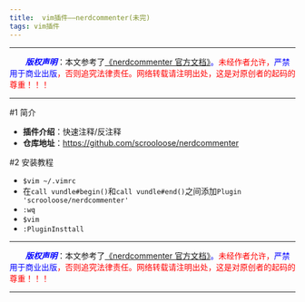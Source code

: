 ```yaml
---
title:  vim插件——nerdcommenter(未完)
tags: vim插件
---
```


------

&emsp;&emsp;<font color=blue>**_版权声明_**</font>：本文参考了<font color=blue>[《nerdcommenter 官方文档》](https://github.com/scrooloose/nerdcommenter "点击跳转")。</font><font color=red>未经作者允许，<font color=blue>严禁用于商业出版</font>，否则追究法律责任。网络转载请注明出处，这是对原创者的起码的尊重！！！</font>

------

<style>table{word-break:initial;}</style>





#1 简介

* **插件介绍**：快速注释/反注释
* **仓库地址**：<https://github.com/scrooloose/nerdcommenter>

#2 安装教程
* `$vim ~/.vimrc`
* 在`call vundle#begin()`和`call vundle#end()`之间添加`Plugin 'scrooloose/nerdcommenter'`
* `:wq`
* `$vim`
* `:PluginInsttall`




------

&emsp;&emsp;<font color=blue>**_版权声明_**</font>：本文参考了<font color=blue>[《nerdcommenter 官方文档》](https://github.com/scrooloose/nerdcommenter "点击跳转")。</font><font color=red>未经作者允许，<font color=blue>严禁用于商业出版</font>，否则追究法律责任。网络转载请注明出处，这是对原创者的起码的尊重！！！</font>

------
